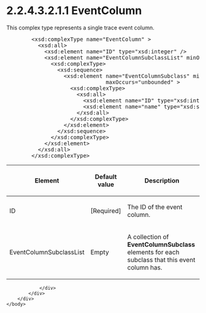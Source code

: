 <html dir="LTR" xmlns:mshelp="http://msdn.microsoft.com/mshelp" xmlns:ddue="http://ddue.schemas.microsoft.com/authoring/2003/5" xmlns:xlink="http://www.w3.org/1999/xlink" xmlns:tool="http://www.microsoft.com/tooltip">
    <head>
        <meta http-equiv="Content-Type" content="text/html; CHARSET=utf-8"></meta>
        <meta name="save" content="history"></meta>
        <title>2.2.4.3.2.1.1 EventColumn</title>
        <xml>
            <mshelp:toctitle title="2.2.4.3.2.1.1 EventColumn"></mshelp:toctitle>
            <mshelp:rltitle title="[MS-SSAS]: EventColumn"></mshelp:rltitle>
            <mshelp:keyword index="A" term="73d759cc-f1ef-4ffb-9a9c-61b07db0a687"></mshelp:keyword>
            <mshelp:attr name="DCSext.ContentType" value="open specification"></mshelp:attr>
            <mshelp:attr name="AssetID" value="73d759cc-f1ef-4ffb-9a9c-61b07db0a687"></mshelp:attr>
            <mshelp:attr name="TopicType" value="kbRef"></mshelp:attr>
            <mshelp:attr name="DCSext.Title" value="[MS-SSAS]: EventColumn" />
        </xml>
    </head>
    <body>
        <div id="header">
            <h1 class="heading">2.2.4.3.2.1.1 EventColumn</h1>
        </div>
        <div id="mainSection">
            <div id="mainBody">
                <div id="allHistory" class="saveHistory"></div>
                <div id="sectionSection0" class="section" name="collapseableSection">
                    

<p>This complex type represents a single trace event column.</p>

<dl>
<dd>
<div><pre>   &lt;xsd:complexType name=&quot;EventColumn&quot; &gt;
     &lt;xsd:all&gt;
       &lt;xsd:element name=&quot;ID&quot; type=&quot;xsd:integer&quot; /&gt;
       &lt;xsd:element name=&quot;EventColumnSubclassList&quot; minOccurs=&quot;0&quot;&gt;
         &lt;xsd:complexType&gt;
           &lt;xsd:sequence&gt;
             &lt;xsd:element name=&quot;EventColumnSubclass&quot; minOccurs=&quot;0&quot;
                          maxOccurs=&quot;unbounded&quot; &gt;
               &lt;xsd:complexType&gt;
                 &lt;xsd:all&gt;
                   &lt;xsd:element name=&quot;ID&quot; type=&quot;xsd:integer&quot; /&gt;
                   &lt;xsd:element name=&quot;name&quot; type=&quot;xsd:string&quot; /&gt;
                 &lt;/xsd:all&gt;
               &lt;/xsd:complexType&gt;
             &lt;/xsd:element&gt;
           &lt;/xsd:sequence&gt;
         &lt;/xsd:complexType&gt;
       &lt;/xsd:element&gt;
     &lt;/xsd:all&gt;
   &lt;/xsd:complexType&gt;
</pre></div>
</dd></dl>

<table>
 <thead>
  <tr>
   <th>
   <p>Element</p>
   </th>
   <th>
   <p>Default value</p>
   </th>
   <th>
   <p>Description</p>
   </th>
  </tr>
 </thead>
 <tr>
  <td>
  <p>ID</p>
  </td>
  <td>
  <p>[Required]</p>
  </td>
  <td>
  <p>The ID of the event column.</p>
  </td>
 </tr>
 <tr>
  <td>
  <p>EventColumnSubclassList</p>
  </td>
  <td>
  <p>Empty</p>
  </td>
  <td>
  <p>A collection of <b>EventColumnSubclass</b> elements
  for each subclass that this event column has.</p>
  </td>
 </tr>
</table>

<p> </p>


                </div>
            </div>
        </div>
    </body>
</html>
